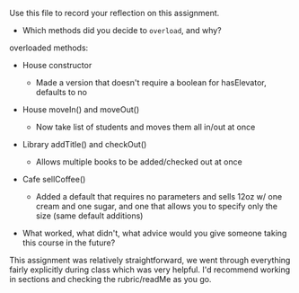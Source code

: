 Use this file to record your reflection on this assignment.

- Which methods did you decide to `overload`, and why?

overloaded methods:

- House constructor
    - Made a version that doesn't require a boolean for hasElevator, defaults to no

- House moveIn() and moveOut()
    - Now take list of students and moves them all in/out at once

- Library addTitle() and checkOut()
    - Allows multiple books to be added/checked out at once

- Cafe sellCoffee()
    - Added a default that requires no parameters and sells 12oz w/ one cream and one sugar, and one that allows you to specify only the size (same default additions) 


- What worked, what didn't, what advice would you give someone taking this course in the future?

This assignment was relatively straightforward, we went through everything fairly explicitly during class which was very helpful. I'd recommend working in sections and checking the rubric/readMe as you go.
